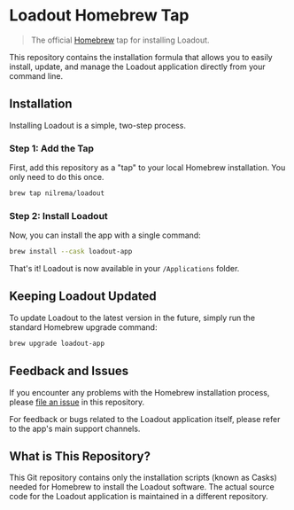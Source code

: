 
# Loadout Homebrew Tap

> The official [Homebrew](https://brew.sh) tap for installing Loadout.

This repository contains the installation formula that allows you to easily install, update, and manage the Loadout application directly from your command line.

## Installation

Installing Loadout is a simple, two-step process.

### Step 1: Add the Tap

First, add this repository as a "tap" to your local Homebrew installation. You only need to do this once.

```bash
brew tap nilrema/loadout
```

### Step 2: Install Loadout

Now, you can install the app with a single command:

```bash
brew install --cask loadout-app
```

That's it\! Loadout is now available in your `/Applications` folder.

## Keeping Loadout Updated

To update Loadout to the latest version in the future, simply run the standard Homebrew upgrade command:

```bash
brew upgrade loadout-app
```

## Feedback and Issues

If you encounter any problems with the Homebrew installation process, please [file an issue](https://www.google.com/search?q=https://github.com/nilrema/homebrew-loadout/issues) in this repository.

For feedback or bugs related to the Loadout application itself, please refer to the app's main support channels.

## What is This Repository?

This Git repository contains only the installation scripts (known as Casks) needed for Homebrew to install the Loadout software. The actual source code for the Loadout application is maintained in a different repository.
